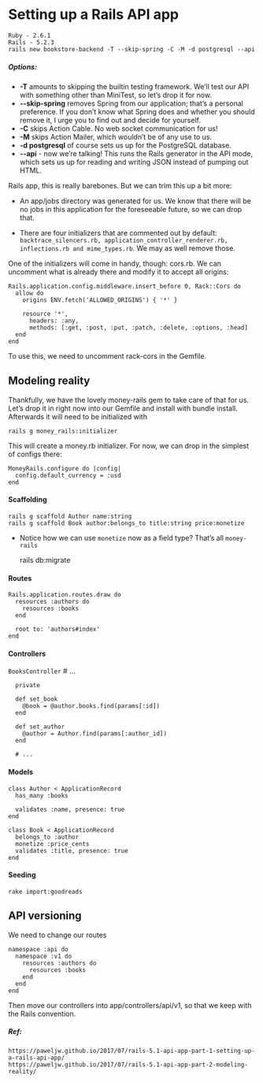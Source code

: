 # Setting up a Rails API app
    Ruby - 2.6.1
    Rails - 5.2.3
    rails new bookstore-backend -T --skip-spring -C -M -d postgresql --api

##### Options:
    
  * **-T** amounts to skipping the builtin testing framework. We’ll test our API with something other than MiniTest, so let’s drop it for now.
  * **--skip-spring** removes Spring from our application; that’s a personal preference. If you don’t know what Spring does and whether you should remove it, I urge you to find out and decide for yourself.
  * **-C** skips Action Cable. No web socket communication for us!
  * **-M** skips Action Mailer, which wouldn’t be of any use to us.
  * **-d postgresql** of course sets us up for the PostgreSQL database.
  * **--api** - now we’re talking! This runs the Rails generator in the API mode, which sets us up for reading and writing JSON instead of pumping out HTML.

Rails app, this is really barebones. But we can trim this up a bit more:

* An app/jobs directory was generated for us. We know that there will be no jobs in this application for the foreseeable future, so we can drop that.

* There are four initializers that are commented out by default: `backtrace_silencers.rb, application_controller_renderer.rb, inflections.rb and mime_types.rb`. We may as well remove those.

One of the initializers will come in handy, though: cors.rb. We can uncomment what is already there and modify it to accept all origins:

    Rails.application.config.middleware.insert_before 0, Rack::Cors do
      allow do
        origins ENV.fetch('ALLOWED_ORIGINS') { '*' }
    
        resource '*',
          headers: :any,
          methods: [:get, :post, :put, :patch, :delete, :options, :head]
      end
    end

To use this, we need to uncomment rack-cors in the Gemfile.

## Modeling reality
Thankfully, we have the lovely money-rails gem to take care of that for us. Let’s drop it in right now into our Gemfile and install with bundle install. Afterwards it will need to be initialized with
    
    rails g money_rails:initializer
    
This will create a money.rb initializer. For now, we can drop in the simplest of configs there:

    MoneyRails.configure do |config|
      config.default_currency = :usd
    end

#### Scaffolding

    rails g scaffold Author name:string
    rails g scaffold Book author:belongs_to title:string price:monetize
    
* Notice how we can use `monetize` now as a field type? That’s all `money-rails`    
    
    
    rails db:migrate
    
#### Routes
    Rails.application.routes.draw do
      resources :authors do
        resources :books
      end
    
      root to: 'authors#index'
    end
    
#### Controllers

`BooksController`
    # ...
    
      private
    
      def set_book
        @book = @author.books.find(params[:id])
      end
    
      def set_author
        @author = Author.find(params[:author_id])
      end
    
      # ...    

#### Models

    class Author < ApplicationRecord
      has_many :books
    
      validates :name, presence: true
    end
    
    class Book < ApplicationRecord
      belongs_to :author
      monetize :price_cents
      validates :title, presence: true
    end
    
#### Seeding
    rake import:goodreads
    
## API versioning
We need to change our routes
    
    namespace :api do
      namespace :v1 do
        resources :authors do
          resources :books
        end
      end
    end

Then move our controllers into app/controllers/api/v1, so that we keep with the Rails convention.



    
        
##### Ref: 
    https://paweljw.github.io/2017/07/rails-5.1-api-app-part-1-setting-up-a-rails-api-app/
    https://paweljw.github.io/2017/07/rails-5.1-api-app-part-2-modeling-reality/
    